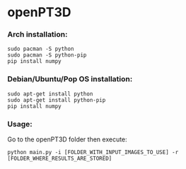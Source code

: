 # openPT3D

### Arch installation:
```
sudo pacman -S python  
sudo pacman -S python-pip  
pip install numpy  
```
  
### Debian/Ubuntu/Pop OS installation:  
```
sudo apt-get install python  
sudo apt-get install python-pip  
pip install numpy  
```

### Usage:  
  
Go to the openPT3D folder then execute:  
```
python main.py -i [FOLDER_WITH_INPUT_IMAGES_TO_USE] -r [FOLDER_WHERE_RESULTS_ARE_STORED]  
```
